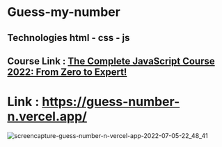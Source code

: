 # Guess-my-number
## Technologies html - css - js
## Course Link : <a href="https://www.udemy.com/course/the-complete-javascript-course/" targe="_blank">The Complete JavaScript Course 2022: From Zero to Expert!</a>
# Link : https://guess-number-n.vercel.app/
![screencapture-guess-number-n-vercel-app-2022-07-05-22_48_41](https://user-images.githubusercontent.com/61599746/177413881-74027679-c71d-4621-ba63-162a75350b0d.jpg)
